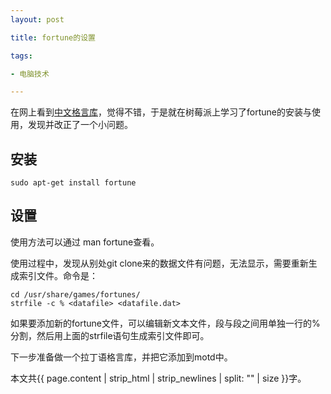 ```yaml
---
layout: post

title: fortune的设置

tags:

- 电脑技术

---
```

在网上看到[中文格言库](https://github.com/ruanyf/fortunes)，觉得不错，于是就在树莓派上学习了fortune的安装与使用，发现并改正了一个小问题。

## 安装

``` sudo apt-get install fortune ```

## 设置
使用方法可以通过 man fortune查看。

使用过程中，发现从别处git clone来的数据文件有问题，无法显示，需要重新生成索引文件。命令是：

``` 
cd /usr/share/games/fortunes/
strfile -c % <datafile> <datafile.dat> 
```

如果要添加新的fortune文件，可以编辑新文本文件，段与段之间用单独一行的%分割，然后用上面的strfile语句生成索引文件即可。

下一步准备做一个拉丁语格言库，并把它添加到motd中。


本文共{{ page.content | strip_html | strip_newlines | split: "" | size }}字。

